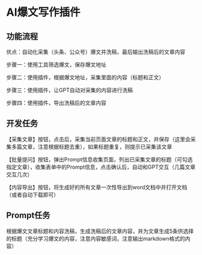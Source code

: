 # AI爆文写作插件

## 功能流程


优点：自动化采集（头条、公众号）爆文并洗稿，最后输出洗稿后的文章内容


步骤一：使用工具筛选爆文，保存爆文地址

步骤二：使用插件，根据爆文地址，采集里面的内容（标题和正文）

步骤三：使用插件，让GPT自动对采集的内容进行洗稿

步骤四：使用插件，导出洗稿后的文章内容



## 开发任务

【采集文章】按钮，点击后，采集当前页面文章的标题和正文，并保存（这里会采集多篇文章，注意根据标题去重），如果标题重复，则提示已采集该文章

【批量提问】按钮，弹出Prompt信息收集页面，列出已采集文章的标题（可勾选指定文章），收集表单中的Prompt信息，点击确认后，自动和GPT交互（几篇文章交互几次）

【内容导出】按钮，将生成好的所有文章一次性导出到word文档中并打开文档（或者自动下载即可）


## Prompt任务

根据爆文文章标题和内容洗稿，生成洗稿后的文章内容，并为文章生成5条供选择的标题（充分学习爆文的内容，注意内容敏感词，注意输出markdown格式的内容）